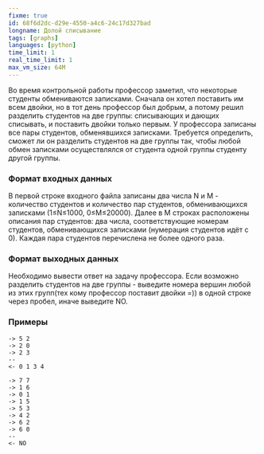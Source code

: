 ```yaml
---
fixme: true
id: 68f6d2dc-d29e-4550-a4c6-24c17d327bad
longname: Долой списывание
tags: [graphs]
languages: [python]
time_limit: 1
real_time_limit: 1
max_vm_size: 64M
---
```



Во время контрольной работы профессор заметил, что некоторые студенты обмениваются записками. Сначала он хотел поставить им всем двойки, но в тот день профессор был добрым, а потому решил разделить студентов на две группы: списывающих и дающих списывать, и поставить двойки только первым.
У профессора записаны все пары студентов, обменявшихся записками. Требуется определить, сможет ли он разделить студентов на две группы так, чтобы любой обмен записками осуществлялся от студента одной группы студенту другой группы.

### Формат входных данных

В первой строке входного файла записаны два числа N и M - количество студентов и количество пар студентов, обменивающихся записками (1≤N≤1000, 0≤M≤20000). Далее в M строках расположены описания пар студентов: два числа, соответствующие номерам студентов, обменивающихся записками (нумерация студентов идёт с 0). Каждая пара студентов перечислена не более одного раза.

### Формат выходных данных

Необходимо вывести ответ на задачу профессора. Если возможно разделить студентов на две группы - выведите номера вершин любой из этих групп(тех кому профессор поставит двойки =)) в одной строке через пробел, иначе выведите NO.

### Примеры
```
-> 5 2
-> 2 0
-> 2 3
--
<- 0 1 3 4
```

```
-> 7 7
-> 1 6
-> 0 1
-> 1 5
-> 5 3
-> 4 2
-> 6 2
-> 6 0
--
<- NO
```
